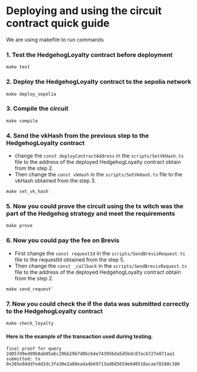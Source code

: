 # Deploying and using the circuit contract quick guide 
We are using makefile to run commands

### 1. Test the HedgehogLoyalty contract before deployment
```
make test
```

### 2. Deploy the HedgehogLoyalty contract to the sepolia network
```
make deploy_sepolia
```

### 3. Compile the circuit
```
make compile
```

### 4. Send the vkHash from the previous step to the HedgehogLoyalty contract
- change the `const deployContractAddress` in the `scripts/SetVkHash.ts` file to the address of the deployed HedgehogLoyalty contract obtain from the step 2.
- Then change the `const vkHash` in the `scripts/SetVkHash.ts` file to the vkHash obtained from the step 3.
```
make set_vk_hash
```

### 5. Now you could prove the circuit using the tx witch was the part of the Hedgehog strategy and meet the requirements
```
make prove
```

### 6. Now you could pay the fee on Brevis
- First change the `const requestId` in the `scripts/SendBrevisRequest.ts` file to the requestId obtained from the step 5.
- Then change the `const _callback` in the `scripts/SendBrevisRequest.ts` file to the address of the deployed HedgehogLoyalty contract obtain from the step 2.
```
make send_request`
```

### 7. Now you could check the if the data was submitted correctly to the HedgehogLoyalty contract
```
make check_loyalty
```

#### Here is the example of the transaction used during testing.
```
final proof for query 2d057d9ed09b8ab05a6c29bb29b7d0bc64e743956da5d5bdc87acb727e871aa1 
submitted: tx 0x385e94ddfedd2dc3fa30e2a80eada4b69713ad685659e640518acae78180c106
```